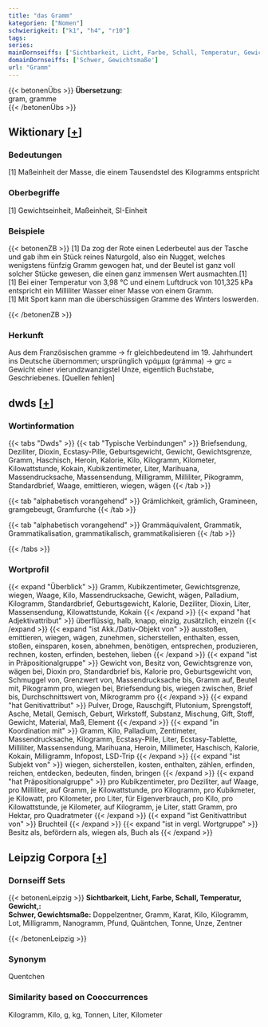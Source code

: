 ```yaml
---
title: "das Gramm"
kategorien: ["Nomen"]
schwierigkeit: ["k1", "h4", "r10"]
tags:
series:
mainDornseiffs: ['Sichtbarkeit, Licht, Farbe, Schall, Temperatur, Gewicht,']
domainDornseiffs: ['Schwer, Gewichtsmaße']
url: "Gramm"
---
```


{{< betonenÜbs >}}
**Übersetzung:**  
gram, gramme  
{{< /betonenÜbs >}}

## Wiktionary [[+](https://de.wiktionary.org/wiki/Gramm)]

### Bedeutungen
[1] Maßeinheit der Masse, die einem Tausendstel des Kilogramms entspricht  

### Oberbegriffe
[1] Gewichtseinheit, Maßeinheit, SI-Einheit  

### Beispiele
{{< betonenZB >}}
[1] Da zog der Rote einen Lederbeutel aus der Tasche und gab ihm ein Stück reines Naturgold, also ein Nugget, welches wenigstens fünfzig Gramm gewogen hat, und der Beutel ist ganz voll solcher Stücke gewesen, die einen ganz immensen Wert ausmachten.[1]  
[1] Bei einer Temperatur von 3,98 °C und einem Luftdruck von 101,325 kPa entspricht ein Milliliter Wasser einer Masse von einem Gramm.  
[1] Mit Sport kann man die überschüssigen Gramme des Winters loswerden.  

{{< /betonenZB >}}
### Herkunft
Aus dem Französischen gramme → fr gleichbedeutend im 19. Jahrhundert ins Deutsche übernommen; ursprünglich γράμμα (grámma) → grc = Gewicht einer vierundzwanzigstel Unze, eigentlich Buchstabe, Geschriebenes. [Quellen fehlen]  



## dwds [[+](https://www.dwds.de/wb/Gramm)]

### Wortinformation
{{< tabs "Dwds" >}}
{{< tab "Typische Verbindungen" >}}
Briefsendung, Deziliter, Dioxin, Ecstasy-Pille, Geburtsgewicht, Gewicht, Gewichtsgrenze, Gramm, Haschisch, Heroin, Kalorie, Kilo, Kilogramm, Kilometer, Kilowattstunde, Kokain, Kubikzentimeter, Liter, Marihuana, Massendrucksache, Massensendung, Milligramm, Milliliter, Pikogramm, Standardbrief, Waage, emittieren, wiegen, wägen
{{< /tab >}}

{{< tab "alphabetisch vorangehend" >}}
Grämlichkeit, grämlich, Gramineen, gramgebeugt, Gramfurche
{{< /tab >}}

{{< tab "alphabetisch vorangehend" >}}
Grammäquivalent, Grammatik, Grammatikalisation, grammatikalisch, grammatikalisieren
{{< /tab >}}

{{< /tabs >}}

### Wortprofil
{{< expand "Überblick" >}} Gramm, Kubikzentimeter, Gewichtsgrenze, wiegen, Waage, Kilo, Massendrucksache, Gewicht, wägen, Palladium, Kilogramm, Standardbrief, Geburtsgewicht, Kalorie, Deziliter, Dioxin, Liter, Massensendung, Kilowattstunde, Kokain {{< /expand >}}
{{< expand "hat Adjektivattribut" >}} überflüssig, halb, knapp, einzig, zusätzlich, einzeln {{< /expand >}}
{{< expand "ist Akk./Dativ-Objekt von" >}} ausstoßen, emittieren, wiegen, wägen, zunehmen, sicherstellen, enthalten, essen, stoßen, einsparen, kosen, abnehmen, benötigen, entsprechen, produzieren, rechnen, kosten, erfinden, bestehen, lieben {{< /expand >}}
{{< expand "ist in Präpositionalgruppe" >}} Gewicht von, Besitz von, Gewichtsgrenze von, wägen bei, Dioxin pro, Standardbrief bis, Kalorie pro, Geburtsgewicht von, Schmuggel von, Grenzwert von, Massendrucksache bis, Gramm auf, Beutel mit, Pikogramm pro, wiegen bei, Briefsendung bis, wiegen zwischen, Brief bis, Durchschnittswert von, Mikrogramm pro {{< /expand >}}
{{< expand "hat Genitivattribut" >}} Pulver, Droge, Rauschgift, Plutonium, Sprengstoff, Asche, Metall, Gemisch, Geburt, Wirkstoff, Substanz, Mischung, Gift, Stoff, Gewicht, Material, Maß, Element {{< /expand >}}
{{< expand "in Koordination mit" >}} Gramm, Kilo, Palladium, Zentimeter, Massendrucksache, Kilogramm, Ecstasy-Pille, Liter, Ecstasy-Tablette, Milliliter, Massensendung, Marihuana, Heroin, Millimeter, Haschisch, Kalorie, Kokain, Milligramm, Infopost, LSD-Trip {{< /expand >}}
{{< expand "ist Subjekt von" >}} wiegen, sicherstellen, kosten, enthalten, zählen, erfinden, reichen, entdecken, bedeuten, finden, bringen {{< /expand >}}
{{< expand "hat Präpositionalgruppe" >}} pro Kubikzentimeter, pro Deziliter, auf Waage, pro Milliliter, auf Gramm, je Kilowattstunde, pro Kilogramm, pro Kubikmeter, je Kilowatt, pro Kilometer, pro Liter, für Eigenverbrauch, pro Kilo, pro Kilowattstunde, je Kilometer, auf Kilogramm, je Liter, statt Gramm, pro Hektar, pro Quadratmeter {{< /expand >}}
{{< expand "ist Genitivattribut von" >}} Bruchteil {{< /expand >}}
{{< expand "ist in vergl. Wortgruppe" >}} Besitz als, befördern als, wiegen als, Buch als {{< /expand >}}

## Leipzig Corpora [[+](https://corpora.uni-leipzig.de/en/res?word=Gramm&corpusId=deu_newscrawl-public_2018)]

### Dornseiff Sets
{{< betonenLeipzig >}}
**Sichtbarkeit, Licht, Farbe, Schall, Temperatur, Gewicht,:**  
**Schwer, Gewichtsmaße:** Doppelzentner, Gramm, Karat, Kilo, Kilogramm, Lot, Milligramm, Nanogramm, Pfund, Quäntchen, Tonne, Unze, Zentner  

{{< /betonenLeipzig >}}

### Synonym
Quentchen


### Similarity based on Cooccurrences
Kilogramm, Kilo, g, kg, Tonnen, Liter, Kilometer

